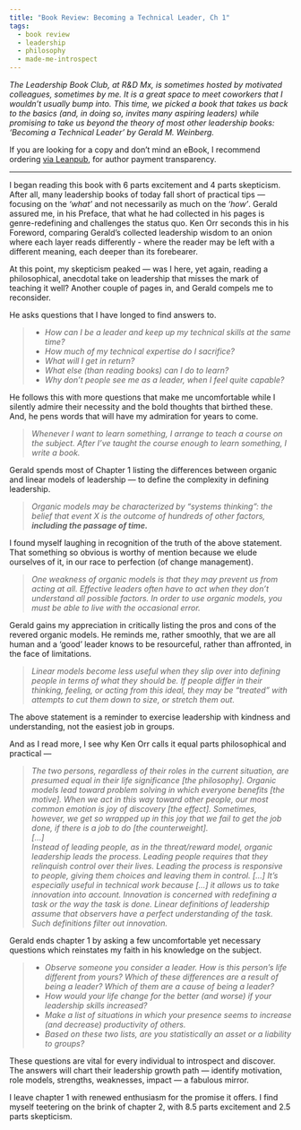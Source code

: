 ```yaml
---
title: "Book Review: Becoming a Technical Leader, Ch 1"
tags:
  - book review
  - leadership
  - philosophy
  - made-me-introspect
---
```


*The Leadership Book Club, at R&D Mx, is sometimes hosted by motivated colleagues, sometimes by me. It is a great space to meet coworkers that I wouldn’t usually bump into. This time, we picked a book that takes us back to the basics (and, in doing so, invites many aspiring leaders) while promising to take us beyond the theory of most other leadership books: ‘Becoming a Technical Leader’ by Gerald M. Weinberg.*

If you are looking for a copy and don’t mind an eBook, I recommend ordering [via Leanpub]("https://leanpub.com/becomingatechnicalleader"), for author payment transparency.

---

I began reading this book with 6 parts excitement and 4 parts skepticism. After all, many leadership books of today fall short of practical tips — focusing on the *‘what’* and not necessarily as much on the *‘how’*. Gerald assured me, in his Preface, that what he had collected in his pages is genre-redefining and challenges the status quo. Ken Orr seconds this in his Foreword, comparing Gerald’s collected leadership wisdom to an onion where each layer reads differently - where the reader may be left with a different meaning, each deeper than its forebearer.

At this point, my skepticism peaked — was I here, yet again, reading a philosophical, anecdotal take on leadership that misses the mark of teaching it well? Another couple of pages in, and Gerald compels me to reconsider.

He asks questions that I have longed to find answers to.

>* *How can I be a leader and keep up my technical skills at the same time?*
>* *How much of my technical expertise do I sacrifice?*
>* *What will I get in return?*
>* *What else (than reading books) can I do to learn?*
>* *Why don’t people see me as a leader, when I feel quite capable?*

He follows this with more questions that make me uncomfortable while I silently admire their necessity and the bold thoughts that birthed these.  
And, he pens words that will have my admiration for years to come.

> *Whenever I want to learn something, I arrange to teach a course on the subject. After I’ve taught the course enough to learn something, I write a book.*

Gerald spends most of Chapter 1 listing the differences between organic and linear models of leadership — to define the complexity in defining leadership.

> *Organic models may be characterized by “systems thinking”: the belief that event X is the outcome of hundreds of other factors, **including the passage of time.***

I found myself laughing in recognition of the truth of the above statement. That something so obvious is worthy of mention because we elude ourselves of it, in our race to perfection (of change management).

> *One weakness of organic models is that they may prevent us from acting at all. Effective leaders often have to act when they don’t understand all possible factors. In order to use organic models, you must be able to live with the occasional error.*

Gerald gains my appreciation in critically listing the pros and cons of the revered organic models. He reminds me, rather smoothly, that we are all human and a ‘good’ leader knows to be resourceful, rather than affronted, in the face of limitations.

> *Linear models become less useful when they slip over into defining people in terms of what they should be. If people differ in their thinking, feeling, or acting from this ideal, they may be “treated” with attempts to cut them down to size, or stretch them out.*

The above statement is a reminder to exercise leadership with kindness and understanding, not the easiest job in groups.

And as I read more, I see why Ken Orr calls it equal parts philosophical and practical —

> *The two persons, regardless of their roles in the current situation, are presumed equal in their life significance [the philosophy]. Organic models lead toward problem solving in which everyone benefits [the motive]. When we act in this way toward other people, our most common emotion is joy of discovery [the effect]. Sometimes, however, we get so wrapped up in this joy that we fail to get the job done, if there is a job to do [the counterweight].  
[…]  
Instead of leading people, as in the threat/reward model, organic leadership leads the process. Leading people requires that they relinquish control over their lives. Leading the process is responsive to people, giving them choices and leaving them in control. […] It’s especially useful in technical work because […] it allows us to take innovation into account. Innovation is concerned with redefining a task or the way the task is done. Linear definitions of leadership assume that observers have a perfect understanding of the task. Such definitions filter out innovation.*

Gerald ends chapter 1 by asking a few uncomfortable yet necessary questions which reinstates my faith in his knowledge on the subject.

>* *Observe someone you consider a leader. How is this person’s life different from yours? Which of these differences are a result of being a leader? Which of them are a cause of being a leader?*
>* *How would your life change for the better (and worse) if your leadership skills increased?*
>* *Make a list of situations in which your presence seems to increase (and decrease) productivity of others.*
>* *Based on these two lists, are you statistically an asset or a liability to groups?*

These questions are vital for every individual to introspect and discover. The answers will chart their leadership growth path — identify motivation, role models, strengths, weaknesses, impact — a fabulous mirror.

I leave chapter 1 with renewed enthusiasm for the promise it offers. I find myself teetering on the brink of chapter 2, with 8.5 parts excitement and 2.5 parts skepticism.